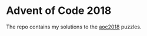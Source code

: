 # Advent of Code 2018

The repo contains my solutions to the [aoc2018](https://adventofcode.com/2018) puzzles.
